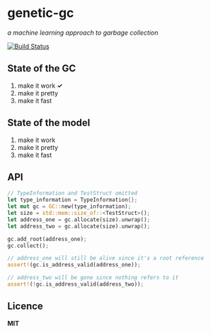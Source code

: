 # genetic-gc
_a machine learning approach to garbage collection_

[![Build Status](https://travis-ci.org/Vengarioth/genetic-gc.svg?branch=master)](https://travis-ci.org/Vengarioth/genetic-gc)

## State of the GC
1. make it work __✓__
2. make it pretty
3. make it fast

## State of the model
1. make it work
2. make it pretty
3. make it fast

## API
```rust
// TypeInformation and TestStruct omitted
let type_information = TypeInformation{};
let mut gc = GC::new(type_information);
let size = std::mem::size_of::<TestStruct>();
let address_one = gc.allocate(size).unwrap();
let address_two = gc.allocate(size).unwrap();

gc.add_root(address_one);
gc.collect();

// address_one will still be alive since it's a root reference
assert!(gc.is_address_valid(address_one));

// address_two will be gone since nothing refers to it
assert!(!gc.is_address_valid(address_two));
```

## Licence

__MIT__
